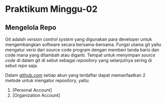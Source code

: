 # Praktikum Minggu-02

## Mengelola Repo

Git adalah _version control system_ yang digunakan para developer untuk mengembangkan software secara bersama-bersama. Fungsi utama git yaitu mengatur versi dari source code program dengan memberi tanda baris dan code mana yang ditambah atau diganti. Tempat untuk menyimpan _source code_ di dalam git di sebut sebagai _repository_ yang selanjutnya sering di sebut _repo_ saja.

Dalam [github.com](https://github.com) setiap akun yang terdaftar dapat memanfaatkan 2 metode untuk mengatur repository, yaitu:

1. [Personal Account]
2. [Organization Account]